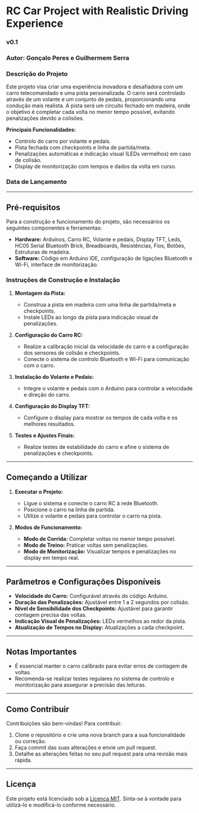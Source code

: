 # RC Car Project with Realistic Driving Experience

### v0.1
### **Autor:** Gonçalo Peres e Guilhermem Serra

### Descrição do Projeto
Este projeto visa criar uma experiência inovadora e desafiadora com um carro telecomandado e uma pista personalizada. O carro será controlado através de um volante e um conjunto de pedais, proporcionando uma condução mais realista. A pista será um circuito fechado em madeira, onde o objetivo é completar cada volta no menor tempo possível, evitando penalizações devido a colisões.

**Principais Funcionalidades:**
- Controlo do carro por volante e pedais.
- Pista fechada com checkpoints e linha de partida/meta.
- Penalizações automáticas e indicação visual (LEDs vermelhos) em caso de colisão.
- Display de monitorização com tempos e dados da volta em curso.

### Data de Lançamento
<!-- Podes adicionar a data de lançamento aqui -->

---

## Pré-requisitos

Para a construção e funcionamento do projeto, são necessários os seguintes componentes e ferramentas:
- **Hardware:** Arduinos, Carro RC, Volante e pedais, Display TFT, Leds, HC05 Serial Bluetooth Brick, Breadboards, Resistências, Fios, Botões, Estruturas de madeira.
- **Software:** Código em Arduino IDE, configuração de ligações Bluetooth e Wi-Fi, interface de monitorização.

### Instruções de Construção e Instalação

1. **Montagem da Pista:**
   - Construa a pista em madeira com uma linha de partida/meta e checkpoints.
   - Instale LEDs ao longo da pista para indicação visual de penalizações.

2. **Configuração do Carro RC:**
   - Realize a calibração inicial da velocidade do carro e a configuração dos sensores de colisão e checkpoints.
   - Conecte o sistema de controlo Bluetooth e Wi-Fi para comunicação com o carro.

3. **Instalação do Volante e Pedais:**
   - Integre o volante e pedais com o Arduino para controlar a velocidade e direção do carro.

4. **Configuração do Display TFT:**
   - Configure o display para mostrar os tempos de cada volta e os melhores resultados.

5. **Testes e Ajustes Finais:**
   - Realize testes de estabilidade do carro e afine o sistema de penalizações e checkpoints.

---

## Começando a Utilizar

1. **Executar o Projeto:**
   - Ligue o sistema e conecte o carro RC à rede Bluetooth.
   - Posicione o carro na linha de partida.
   - Utilize o volante e pedais para controlar o carro na pista.

2. **Modos de Funcionamento:**
   - **Modo de Corrida:** Completar voltas no menor tempo possível.
   - **Modo de Treino:** Praticar voltas sem penalizações.
   - **Modo de Monitorização:** Visualizar tempos e penalizações no display em tempo real.

---

## Parâmetros e Configurações Disponíveis

- **Velocidade do Carro:** Configurável através do código Arduino.
- **Duração das Penalizações:** Ajustável entre 1 a 2 segundos por colisão.
- **Nível de Sensibilidade dos Checkpoints:** Ajustável para garantir contagem precisa das voltas.
- **Indicação Visual de Penalizações:** LEDs vermelhos ao redor da pista.
- **Atualização de Tempos no Display:** Atualizações a cada checkpoint.

---

## Notas Importantes

- É essencial manter o carro calibrado para evitar erros de contagem de voltas.
- Recomenda-se realizar testes regulares no sistema de controlo e monitorização para assegurar a precisão das leituras.

---

## Como Contribuir

Contribuições são bem-vindas! Para contribuir:
1. Clone o repositório e crie uma nova branch para a sua funcionalidade ou correção.
2. Faça commit das suas alterações e envie um pull request.
3. Detalhe as alterações feitas no seu pull request para uma revisão mais rápida.

---

## Licença

Este projeto está licenciado sob a [Licença MIT](https://opensource.org/licenses/MIT). Sinta-se à vontade para utilizá-lo e modificá-lo conforme necessário.
